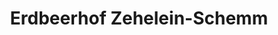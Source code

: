 ---
title: "Erdbeerhof Zehelein-Schemm"
url: /diespeck/erdbeerhof-zehelein-schemm/
shop: Gemüse & Obst
---